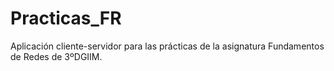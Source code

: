# Practicas_FR
Aplicación cliente-servidor para las prácticas de la asignatura Fundamentos de Redes de 3ºDGIIM.
